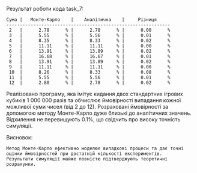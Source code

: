 Результат роботи кода task_7:

    Сума |   Монте-Карло    |    Аналітична    |     Різниця     
    -------------------------------------------------------------
     2   |      2.78      % |      2.78      % |      0.00      %
     3   |      5.55      % |      5.56      % |      0.01      %
     4   |      8.35      % |      8.33      % |      0.02      %
     5   |      11.11     % |      11.11     % |      0.00      %
     6   |      13.91     % |      13.89     % |      0.02      %
     7   |      16.68     % |      16.67     % |      0.01      %
     8   |      13.91     % |      13.89     % |      0.02      %
     9   |      11.11     % |      11.11     % |      0.00      %
     10  |      8.26      % |      8.33      % |      0.08      %
     11  |      5.55      % |      5.56      % |      0.01      %
     12  |      2.80      % |      2.78      % |      0.02      %

Реалізовано програму, яка імітує кидання двох стандартних ігрових кубиків 1 000 000 разів та обчислює ймовірності випадання кожної можливої суми чисел (від 2 до 12).
Розраховані ймовірності за допомогою методу Монте-Карло дуже близькі до аналітичних значень.
Відхилення не перевищують 0.1%, що свідчить про високу точність симуляції.

Висновок:

    Метод Монте-Карло ефективно моделює випадкові процеси та дає точні оцінки ймовірностей при достатній кількості експериментів.
    Результати симуляції майже повністю підтверджують теоретичні розрахунки.
